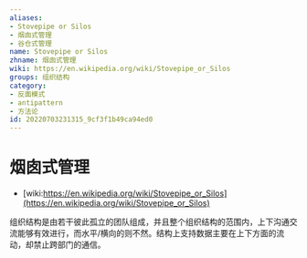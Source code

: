 ```yaml
---
aliases:
- Stovepipe or Silos
- 烟囱式管理
- 谷仓式管理
name: Stovepipe or Silos
zhname: 烟囱式管理
wiki: https://en.wikipedia.org/wiki/Stovepipe_or_Silos
groups: 组织结构
category:
- 反面模式
- antipattern
- 方法论
id: 20220703231315_9cf3f1b49ca94ed0
---
```


# 烟囱式管理

* [wiki:https://en.wikipedia.org/wiki/Stovepipe_or_Silos](https://en.wikipedia.org/wiki/Stovepipe_or_Silos)

组织结构是由若干彼此孤立的团队组成，并且整个组织结构的范围内，上下沟通交流能够有效进行，而水平/横向的则不然。结构上支持数据主要在上下方面的流动，却禁止跨部门的通信。

